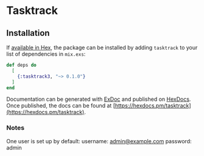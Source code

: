 # Tasktrack

## Installation

If [available in Hex](https://hex.pm/docs/publish), the package can be installed
by adding `tasktrack` to your list of dependencies in `mix.exs`:

```elixir
def deps do
  [
    {:tasktrack3, "~> 0.1.0"}
  ]
end
```

Documentation can be generated with [ExDoc](https://github.com/elixir-lang/ex_doc)
and published on [HexDocs](https://hexdocs.pm). Once published, the docs can
be found at [https://hexdocs.pm/tasktrack](https://hexdocs.pm/tasktrack).


### Notes

One user is set up by default:
  username: admin@example.com
  password: admin